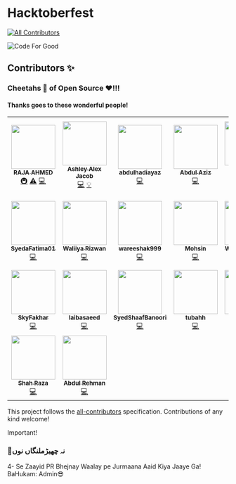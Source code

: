 # Hacktoberfest
<!-- ALL-CONTRIBUTORS-BADGE:START - Do not remove or modify this section -->
[![All Contributors](https://img.shields.io/badge/all_contributors-23-orange.svg?style=flat-square)](#contributors-)
<!-- ALL-CONTRIBUTORS-BADGE:END -->

![Code For Good](https://raw.githubusercontent.com/AhmedRaja1/Hacktoberfest/main/Creative%20Graphic%20Design%20Content/code-for-good.png)

## Contributors ✨
### Cheetahs :tiger2: of Open Source :heart:!!!

#### Thanks goes to these wonderful people!

<!-- ALL-CONTRIBUTORS-LIST:START - Do not remove or modify this section -->
<!-- prettier-ignore-start -->
<!-- markdownlint-disable -->
<table>
  <tr>
    <td align="center"><a href="https://github.com/AhmedRaja1"><img src="https://avatars1.githubusercontent.com/u/52793181?v=4" width="100px;" alt=""/><br /><sub><b>RAJA AHMED</b></sub></a><br /><a href="#infra-AhmedRaja1" title="Infrastructure (Hosting, Build-Tools, etc)">🚇</a> <a href="https://github.com/AhmedRaja1/Hacktoberfest/commits?author=AhmedRaja1" title="Tests">⚠️</a> <a href="https://github.com/AhmedRaja1/Hacktoberfest/commits?author=AhmedRaja1" title="Code">💻</a></td>
    <td align="center"><a href="https://ashleyalexjacob.github.io/#first"><img src="https://avatars3.githubusercontent.com/u/58916266?v=4" width="100px;" alt=""/><br /><sub><b>Ashley Alex Jacob</b></sub></a><br /><a href="https://github.com/AhmedRaja1/Hacktoberfest/commits?author=AshleyAlexJacob" title="Code">💻</a> <a href="#example-AshleyAlexJacob" title="Examples">💡</a></td>
    <td align="center"><a href="https://github.com/abdulhadiayaz"><img src="https://avatars1.githubusercontent.com/u/54316001?v=4" width="100px;" alt=""/><br /><sub><b>abdulhadiayaz</b></sub></a><br /><a href="https://github.com/AhmedRaja1/Hacktoberfest/commits?author=abdulhadiayaz" title="Code">💻</a></td>
    <td align="center"><a href="https://github.com/azizkhan77"><img src="https://avatars2.githubusercontent.com/u/63731184?v=4" width="100px;" alt=""/><br /><sub><b>Abdul Aziz</b></sub></a><br /><a href="https://github.com/AhmedRaja1/Hacktoberfest/commits?author=azizkhan77" title="Code">💻</a></td>
    <td align="center"><a href="https://github.com/DanialKhan800"><img src="https://avatars0.githubusercontent.com/u/72875993?v=4" width="100px;" alt=""/><br /><sub><b>Muhammad Danial Khan</b></sub></a><br /><a href="https://github.com/AhmedRaja1/Hacktoberfest/commits?author=DanialKhan800" title="Code">💻</a></td>
    <td align="center"><a href="https://github.com/mhassaanch"><img src="https://avatars3.githubusercontent.com/u/72786402?v=4" width="100px;" alt=""/><br /><sub><b>Muhammad Hassaan Chaudhry</b></sub></a><br /><a href="https://github.com/AhmedRaja1/Hacktoberfest/commits?author=mhassaanch" title="Code">💻</a></td>
    <td align="center"><a href="https://github.com/MianInshaullah"><img src="https://avatars3.githubusercontent.com/u/73126487?v=4" width="100px;" alt=""/><br /><sub><b>Mian Inshaullah</b></sub></a><br /><a href="https://github.com/AhmedRaja1/Hacktoberfest/commits?author=MianInshaullah" title="Code">💻</a></td>
  </tr>
  <tr>
    <td align="center"><a href="https://github.com/SyedaFatima01"><img src="https://avatars0.githubusercontent.com/u/73131473?v=4" width="100px;" alt=""/><br /><sub><b>SyedaFatima01</b></sub></a><br /><a href="https://github.com/AhmedRaja1/Hacktoberfest/commits?author=SyedaFatima01" title="Code">💻</a></td>
    <td align="center"><a href="https://github.com/WaliiyaRizwan"><img src="https://avatars3.githubusercontent.com/u/72751932?v=4" width="100px;" alt=""/><br /><sub><b>Waliiya Rizwan</b></sub></a><br /><a href="https://github.com/AhmedRaja1/Hacktoberfest/commits?author=WaliiyaRizwan" title="Code">💻</a></td>
    <td align="center"><a href="https://github.com/wareeshak999"><img src="https://avatars3.githubusercontent.com/u/72753730?v=4" width="100px;" alt=""/><br /><sub><b>wareeshak999</b></sub></a><br /><a href="https://github.com/AhmedRaja1/Hacktoberfest/commits?author=wareeshak999" title="Code">💻</a></td>
    <td align="center"><a href="https://github.com/mohsin-code"><img src="https://avatars3.githubusercontent.com/u/59390499?v=4" width="100px;" alt=""/><br /><sub><b>Mohsin</b></sub></a><br /><a href="https://github.com/AhmedRaja1/Hacktoberfest/commits?author=mohsin-code" title="Code">💻</a></td>
    <td align="center"><a href="https://github.com/Wisal9"><img src="https://avatars2.githubusercontent.com/u/73090888?v=4" width="100px;" alt=""/><br /><sub><b>Wisal Mukhtiar</b></sub></a><br /><a href="https://github.com/AhmedRaja1/Hacktoberfest/commits?author=Wisal9" title="Code">💻</a></td>
    <td align="center"><a href="https://github.com/HasnainAhmedKhan"><img src="https://avatars2.githubusercontent.com/u/73159324?v=4" width="100px;" alt=""/><br /><sub><b>Hasnain Ahmed Khan</b></sub></a><br /><a href="https://github.com/AhmedRaja1/Hacktoberfest/commits?author=HasnainAhmedKhan" title="Code">💻</a></td>
    <td align="center"><a href="https://github.com/yaseen589"><img src="https://avatars0.githubusercontent.com/u/73169435?v=4" width="100px;" alt=""/><br /><sub><b>Yaseen Irshad</b></sub></a><br /><a href="https://github.com/AhmedRaja1/Hacktoberfest/commits?author=yaseen589" title="Code">💻</a></td>
  </tr>
  <tr>
    <td align="center"><a href="https://github.com/SkyFakhar"><img src="https://avatars3.githubusercontent.com/u/64864541?v=4" width="100px;" alt=""/><br /><sub><b>SkyFakhar</b></sub></a><br /><a href="https://github.com/AhmedRaja1/Hacktoberfest/commits?author=SkyFakhar" title="Code">💻</a></td>
    <td align="center"><a href="https://github.com/laibasaeed"><img src="https://avatars3.githubusercontent.com/u/72753527?v=4" width="100px;" alt=""/><br /><sub><b>laibasaeed</b></sub></a><br /><a href="https://github.com/AhmedRaja1/Hacktoberfest/commits?author=laibasaeed" title="Code">💻</a></td>
    <td align="center"><a href="https://github.com/SyedShaafBanoori"><img src="https://avatars2.githubusercontent.com/u/73127434?v=4" width="100px;" alt=""/><br /><sub><b>SyedShaafBanoori</b></sub></a><br /><a href="https://github.com/AhmedRaja1/Hacktoberfest/commits?author=SyedShaafBanoori" title="Code">💻</a></td>
    <td align="center"><a href="https://github.com/tubahh"><img src="https://avatars0.githubusercontent.com/u/73132360?v=4" width="100px;" alt=""/><br /><sub><b>tubahh</b></sub></a><br /><a href="https://github.com/AhmedRaja1/Hacktoberfest/commits?author=tubahh" title="Code">💻</a></td>
    <td align="center"><a href="https://github.com/AbdulMajid1m1"><img src="https://avatars3.githubusercontent.com/u/73154985?v=4" width="100px;" alt=""/><br /><sub><b>Abdul Majid</b></sub></a><br /><a href="https://github.com/AhmedRaja1/Hacktoberfest/commits?author=AbdulMajid1m1" title="Code">💻</a></td>
    <td align="center"><a href="https://github.com/Sineen101"><img src="https://avatars3.githubusercontent.com/u/64282445?v=4" width="100px;" alt=""/><br /><sub><b>Sineen_Saleem</b></sub></a><br /><a href="https://github.com/AhmedRaja1/Hacktoberfest/commits?author=Sineen101" title="Code">💻</a></td>
    <td align="center"><a href="https://github.com/Arzoo-e-Urfa"><img src="https://avatars2.githubusercontent.com/u/64533909?v=4" width="100px;" alt=""/><br /><sub><b>Arzoo-e-Urfa</b></sub></a><br /><a href="https://github.com/AhmedRaja1/Hacktoberfest/commits?author=Arzoo-e-Urfa" title="Code">💻</a></td>
  </tr>
  <tr>
    <td align="center"><a href="https://github.com/ShahSomething"><img src="https://avatars0.githubusercontent.com/u/63047096?v=4" width="100px;" alt=""/><br /><sub><b>Shah Raza</b></sub></a><br /><a href="https://github.com/AhmedRaja1/Hacktoberfest/commits?author=ShahSomething" title="Code">💻</a></td>
    <td align="center"><a href="https://github.com/arehman98"><img src="https://avatars0.githubusercontent.com/u/33784045?v=4" width="100px;" alt=""/><br /><sub><b>Abdul Rehman</b></sub></a><br /><a href="https://github.com/AhmedRaja1/Hacktoberfest/commits?author=arehman98" title="Code">💻</a></td>
  </tr>
</table>

<!-- markdownlint-enable -->
<!-- prettier-ignore-end -->
<!-- ALL-CONTRIBUTORS-LIST:END -->

This project follows the [all-contributors](https://github.com/all-contributors/all-contributors) specification. Contributions of any kind welcome!


Important!
### 🙏نہ چھیڑملنگاں نوں
4- Se Zaayid PR Bhejnay Waalay pe Jurmaana Aaid Kiya Jaaye Ga! 
BaHukam: Admin😎
